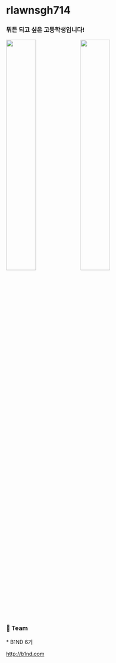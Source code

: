 # rlawnsgh714

<h3>뭐든 되고 싶은 고등학생입니다!</h3>
<div>
<img width=40% src="https://github-readme-stats.vercel.app/api?username=rlawnsgh714"/><img width=40% src="https://github-readme-stats.vercel.app/api/top-langs/?username=rlawnsgh714&layout=compact"/>
</div>

<h3>📱 Team</h3>
* <a herf="http://b1nd.com/#/">B1ND 6기</a>

http://b1nd.com
